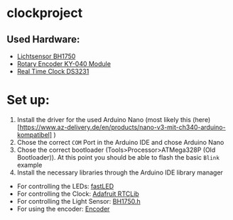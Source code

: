 # clockproject



## Used Hardware:
- [Lichtsensor BH1750](https://www.az-delivery.de/en/products/gy-302-bh1750-lichtsensor-lichtstaerke-modul-fuer-arduino-und-raspberry-pi)
- [Rotary Encoder KY-040 Module](https://www.az-delivery.de/en/products/drehimpulsgeber-modul)
- [Real Time Clock DS3231](https://www.az-delivery.de/en/products/ds3231-real-time-clock)


# Set up:
1. Install the driver for the used Arduino Nano (most likely this (here)[https://www.az-delivery.de/en/products/nano-v3-mit-ch340-arduino-kompatibel] )
2. Chose the correct `COM` Port in the Arduino IDE and chose Arduino Nano
3. Chose the correct bootloader (Tools>Processor>ATMega328P (Old Bootloader)). At this point you should be able to flash the basic `Blink` example
4. Install the necessary libraries through the Arduino IDE library manager
  * For controlling the LEDs: [fastLED](https://github.com/FastLED/FastLED/)
  * For controlling the Clock: [Adafruit RTCLib](https://github.com/adafruit/RTClib)
  * For controlling the Light Sensor: [BH1750.h](https://github.com/claws/BH1750)
  * For using the encoder: [Encoder](https://github.com/PaulStoffregen/Encoder)
